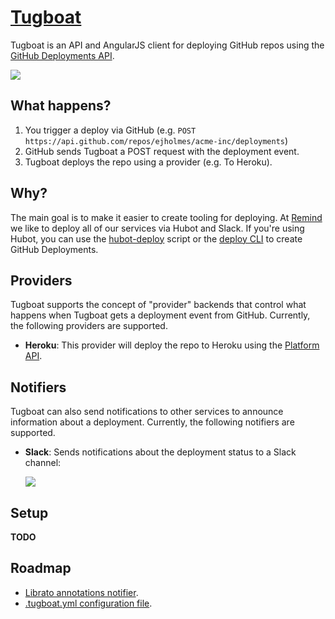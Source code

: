 # [Tugboat](https://github.com/ejholmes/tugboat)

Tugboat is an API and AngularJS client for deploying GitHub repos using the [GitHub Deployments API](http://developer.github.com/v3/repos/deployments/).

![](https://s3.amazonaws.com/ejholmes.github.com/ioiPx.png)

## What happens?

1. You trigger a deploy via GitHub (e.g. `POST https://api.github.com/repos/ejholmes/acme-inc/deployments`)
2. GitHub sends Tugboat a POST request with the deployment event.
3. Tugboat deploys the repo using a provider (e.g. To Heroku).

## Why?

The main goal is to make it easier to create tooling for deploying. At [Remind](https://remind.com)
we like to deploy all of our services via Hubot and Slack. If you're using Hubot, you can use
the [hubot-deploy](https://github.com/remind101/hubot-deploy) script or the [deploy CLI](https://github.com/remind101/deploy)
to create GitHub Deployments.

## Providers

Tugboat supports the concept of "provider" backends that control what happens
when Tugboat gets a deployment event from GitHub. Currently, the following
providers are supported.

* **Heroku**: This provider will deploy the repo to Heroku using the [Platform API](https://devcenter.heroku.com/articles/platform-api-reference#build).

## Notifiers

Tugboat can also send notifications to other services to announce information
about a deployment. Currently, the following notifiers are supported.

* **Slack**: Sends notifications about the deployment status to a Slack channel:
  
  ![](https://s3.amazonaws.com/ejholmes.github.com/hpi95.png)

## Setup

**TODO**

## Roadmap

* [Librato annotations notifier](https://github.com/ejholmes/tugboat/issues/7).
* [.tugboat.yml configuration file](https://github.com/ejholmes/tugboat/issues/8).
